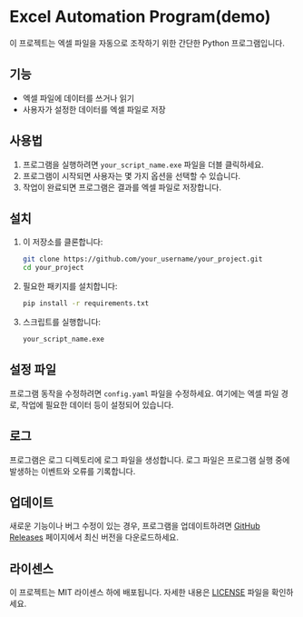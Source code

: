 # Excel Automation Program(demo)

이 프로젝트는 엑셀 파일을 자동으로 조작하기 위한 간단한 Python 프로그램입니다.

## 기능

- 엑셀 파일에 데이터를 쓰거나 읽기
- 사용자가 설정한 데이터를 엑셀 파일로 저장

## 사용법

1. 프로그램을 실행하려면 `your_script_name.exe` 파일을 더블 클릭하세요.
2. 프로그램이 시작되면 사용자는 몇 가지 옵션을 선택할 수 있습니다.
3. 작업이 완료되면 프로그램은 결과를 엑셀 파일로 저장합니다.

## 설치

1. 이 저장소를 클론합니다:

   ```bash
   git clone https://github.com/your_username/your_project.git
   cd your_project
   ```

2. 필요한 패키지를 설치합니다:

   ```bash
   pip install -r requirements.txt
   ```

3. 스크립트를 실행합니다:

   ```bash
   your_script_name.exe
   ```

## 설정 파일

프로그램 동작을 수정하려면 `config.yaml` 파일을 수정하세요. 여기에는 엑셀 파일 경로, 작업에 필요한 데이터 등이 설정되어 있습니다.

## 로그

프로그램은 로그 디렉토리에 로그 파일을 생성합니다. 로그 파일은 프로그램 실행 중에 발생하는 이벤트와 오류를 기록합니다.

## 업데이트

새로운 기능이나 버그 수정이 있는 경우, 프로그램을 업데이트하려면 [GitHub Releases](https://github.com/your_username/your_project/releases) 페이지에서 최신 버전을 다운로드하세요.

## 라이센스

이 프로젝트는 MIT 라이센스 하에 배포됩니다. 자세한 내용은 [LICENSE](LICENSE) 파일을 확인하세요.
